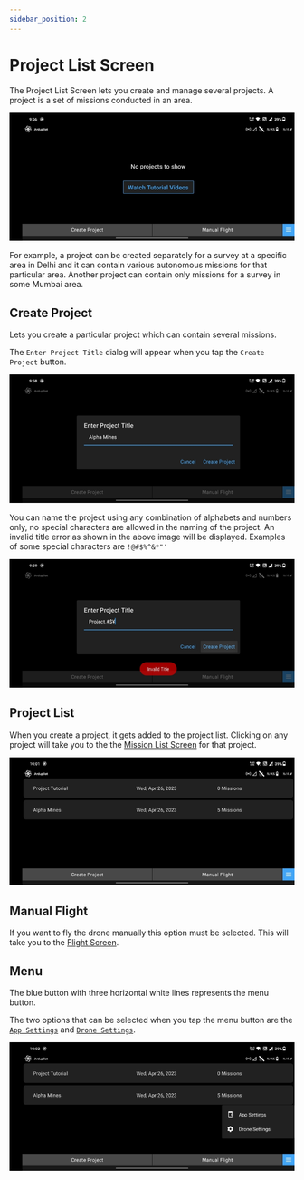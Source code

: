 ```yaml
---
sidebar_position: 2
---
```


# Project List Screen

The Project List Screen lets you create and manage several projects. A project is a set of missions  conducted in an
area.

![Intro](./img/project-list-screen-intro.jpg)

For example, a project can be created separately for a survey at a specific area in Delhi and it can contain various
autonomous missions for that particular area. Another project can contain only missions for a survey in some Mumbai
area.

## Create Project

Lets you create a particular project which can contain several missions.

The `Enter Project Title` dialog will appear when you tap the `Create Project` button.

![Create Project](./img/project-list-screen-create-project.jpg)

You can name the project using any combination of alphabets and numbers only, no special characters are allowed in the
naming of the project. An invalid title error as shown in the above image will be displayed. Examples of some special
characters are `!@#$%^&*"'`

![Invalid Title](./img/project-list-screen-invalid-title.jpg)

## Project List

When you create a project, it gets added to the project list. Clicking on any project will take you to the the
[Mission List Screen](./mission-list-screen.md) for that project.

![Project List](./img/project-list-screen-project-list.jpg)

## Manual Flight

If you want to fly the drone manually this option must be selected. This will take you to the
[Flight Screen](./flight-screen.md).

## Menu

The blue button with three horizontal white lines represents the menu button.

The two options that can be selected when you tap the menu button are the
[`App Settings`](/launchpad/settings/app-settings.md) and [`Drone Settings`](/launchpad/settings/drone-settings.md).

![Menu](./img/project-list-screen-menu.jpg)
